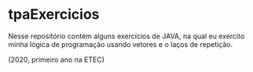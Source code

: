 # tpaExercicios
Nesse repositório contém alguns exercícios de JAVA, na qual eu exercito minha lógica de programação usando vetores e o laços de repetição.

(2020, primeiro ano na ETEC)
